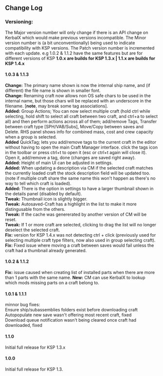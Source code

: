 ## Change Log

### Versioning:
The Major version number will only change if there is an API change on KerbalX which would make previous versions incompatible.
The Minor version number is (a bit unconventionally) being used to indicate compatibility with KSP versions.
The Patch version number is incremented with each update.  e.g 1.0.2 & 1.1.2 have the same features but are for different versions of KSP
**1.0.x are builds for KSP 1.3.x | 1.1.x are builds for KSP 1.4.x**


#### 1.0.3 & 1.1.3
**Change:** The primary name shown is now the internal ship name, and (if different) the file name is shown in smaller font.  
**Change:** Renaming craft now allows non OS safe chars to be used in the internal name, but those chars will be replaced with an underscore in the filename. [**note**, may break some tag associations].  
**Added:** Group Actions; You can now select multiple craft (hold ctrl while selecting, hold shift to select all craft between two craft, and ctrl+a to select all) and then perform actions across all of them; add/remove Tags, Transfer between craft type [SPH/VAB/Subs], Move/Copy between saves and Delete.  RHS panel shows info for combined mass, cost and crew capacity when a group is selected.  
**Added** QuickTag; lets you add/remove tags to the current craft in the editor without having to open the main Craft Manager interface. click the tags icon in the toolbar or press ctrl+t to open it (esc or ctrl+t again will close it). Open it, add/remove a tag, done (changes are saved right away).  
**Added:** Height of main UI can be adjusted in settings.  
**Added:** When updating a description via CM if the selected craft matches the currently loaded craft the stock description field will be updated too. (note if multiple craft share the same name this won't happen as there's no way to tell which craft is loaded).  
**Added:** There is the option in settings to have a larger thumbnail shown in the details panel (disabled by default).  
**Tweak:** Thumbnail icon is slightly bigger.  
**Tweak:** Autosaved-Craft has a highlight in the list to make it more distingusable from the others.  
**Tweak:** If the cache was genererated by another version of CM will be reset.  
**Tweak:** If 1 or more craft are selected, clicking to drag the list will no longer deselect the selected craft.  
**Fix:** version for KSP 1.4.x was not detecting ctrl + click (previously used for selecting multiple craft type filters, now also used in group selecting craft).  
**Fix:** Fixed issue where moving a craft between saves would fail unless the craft had a thumbnail already generated.  


#### 1.0.2 & 1.1.2
**Fix:** issue caused when creating list of installed parts when there are more than 1 parts with the same name.
**New:** CM can use KerbalX to lookup which mods missing parts on a craft belong to.

#### 1.0.1 & 1.1.1  
minnor bug fixes:  
Ensure ship/subassemblies folders exist before downloading craft  
Autopopulate new save wasn't offering most recent craft, fixed  
Download queue notification wasn't being cleared once craft had downloaded, fixed  


#### 1.1.0  
Initial full release for KSP 1.3.x

#### 1.0.0  
Initial full release for KSP 1.3.

